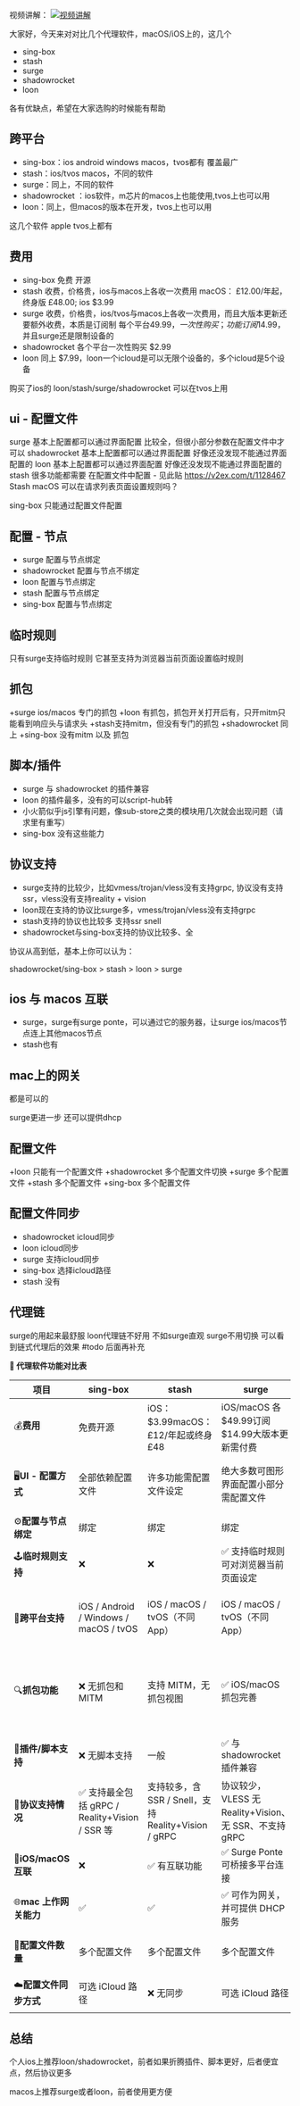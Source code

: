 视频讲解：
[![视频讲解](代理工具对比.svg)](https://youtu.be/1qQuvfYQugI)

大家好，今天来对对比几个代理软件，macOS/iOS上的，这几个

+ sing-box
+ stash
+ surge
+ shadowrocket
+ loon

各有优缺点，希望在大家选购的时候能有帮助

## 跨平台
+ sing-box：ios android windows macos，tvos都有 覆盖最广
+ stash：ios/tvos macos，不同的软件
+ surge：同上，不同的软件
+ shadowrocket ：ios软件，m芯片的macos上也能使用,tvos上也可以用
+ loon：同上，但macos的版本在开发，tvos上也可以用

这几个软件 apple tvos上都有

## 费用
+ sing-box 免费 开源
+ stash 收费，价格贵，ios与macos上各收一次费用 macOS： £12.00/年起，终身版 £48.00; ios $3.99
+ surge 收费，价格贵，ios/tvos与macos上各收一次费用，而且大版本更新还要额外收费，本质是订阅制 每个平台$49.99，一次性购买；功能订阅$14.99，并且surge还是限制设备的
+ shadowrocket 各个平台一次性购买 $2.99
+ loon 同上 $7.99，loon一个icloud是可以无限个设备的，多个icloud是5个设备

购买了ios的 loon/stash/surge/shadowrocket 可以在tvos上用

## ui - 配置文件
surge 基本上配置都可以通过界面配置 比较全，但很小部分参数在配置文件中才可以
shadowrocket 基本上配置都可以通过界面配置 好像还没发现不能通过界面配置的
loon 基本上配置都可以通过界面配置 好像还没发现不能通过界面配置的
stash 很多功能都需要 在配置文件中配置 - 见此贴 https://v2ex.com/t/1128467 Stash macOS 可以在请求列表页面设置规则吗？

sing-box 只能通过配置文件配置

## 配置 - 节点
+ surge 配置与节点绑定
+ shadowrocket 配置与节点不绑定
+ loon 配置与节点绑定
+ stash 配置与节点绑定
+ sing-box 配置与节点绑定

## 临时规则

只有surge支持临时规则 它甚至支持为浏览器当前页面设置临时规则


## 抓包
+surge ios/macos 专门的抓包
+loon 有抓包，抓包开关打开后有，只开mitm只能看到响应头与请求头
+stash支持mitm，但没有专门的抓包
+shadowrocket 同上
+sing-box 没有mitm 以及 抓包

## 脚本/插件
+ surge 与 shadowrocket 的插件兼容
+ loon 的插件最多，没有的可以script-hub转
+ 小火箭似乎js引擎有问题，像sub-store之类的模块用几次就会出现问题（请求里有重写）
+ sing-box 没有这些能力

## 协议支持
+ surge支持的比较少，比如vmess/trojan/vless没有支持grpc, 协议没有支持ssr，vless没有支持reality + vision
+ loon现在支持的协议比surge多，vmess/trojan/vless没有支持grpc
+ stash支持的协议也比较多  支持ssr snell
+ shadowrocket与sing-box支持的协议比较多、全

协议从高到低，基本上你可以认为：

shadowrocket/sing-box > stash > loon > surge

## ios 与 macos 互联

+ surge，surge有surge ponte，可以通过它的服务器，让surge ios/macos节点连上其他macos节点
+ stash也有

## mac上的网关
都是可以的

surge更进一步 还可以提供dhcp

## 配置文件
+loon 只能有一个配置文件
+shadowrocket 多个配置文件切换
+surge 多个配置文件
+stash 多个配置文件
+sing-box 多个配置文件

## 配置文件同步
+ shadowrocket icloud同步
+ loon icloud同步
+ surge 支持icloud同步
+ sing-box 选择icloud路径
+ stash 没有

## 代理链
surge的用起来最舒服 
loon代理链不好用  不如surge直观 surge不用切换 可以看到链式代理后的效果
#todo 后面再补充

**🧾 代理软件功能对比表**

| **项目** | **sing-box** | **stash** | **surge** | **shadowrocket** | **loon** |
|----|----|----|----|----|----|
| 💰**费用** | 免费开源 | iOS：$3.99macOS：£12/年起或终身 £48 | iOS/macOS 各 $49.99订阅 $14.99大版本更新需付费 | 一次性 $2.99 | 一次性 $7.99 |
| 🖥️**UI - 配置方式** | 全部依赖配置文件 | 许多功能需配置文件设定 | 绝大多数可图形界面配置小部分需配置文件 | 几乎全部图形界面配置 | 几乎全部图形界面配置 |
| ⚙️**配置与节点绑定** | 绑定 | 绑定 | 绑定 | **不绑定** | 绑定 |
| 🕹️**临时规则支持** | ❌ | ❌ | ✅ 支持临时规则可对浏览器当前页面设定 | ❌ | ❌ |
| 📱**跨平台支持** | iOS / Android / Windows / macOS / tvOS | iOS / macOS / tvOS（不同 App） | iOS / macOS / tvOS（不同 App） | iOS / macOS / tvOS | iOS / tvOS macOS 版本开发中 |
| 🔍**抓包功能** | ❌ 无抓包和 MITM | 支持 MITM，无抓包视图 | ✅ iOS/macOS 抓包完善 | 支持 MITM，无专门抓包视图 | 有抓包，可见内容依赖抓包/mitm设置 |
| 🧩**插件/脚本支持** | ❌ 无脚本支持 | 一般 | ✅ 与 shadowrocket 插件兼容 | ✅ 插件支持（js 引擎偶尔不稳定） | ✅ 插件很多 |
| 🧬**协议支持情况** | ✅ 支持最全包括 gRPC / Reality+Vision / SSR 等 | 支持较多，含 SSR / Snell，支持 Reality+Vision / gRPC | 协议较少，VLESS 无 Reality+Vision、无 SSR、不支持 gRPC | 协议支持较全| 支持多协议，无 gRPC |
| 🔗**iOS/macOS 互联** | ❌ | ✅ 有互联功能 | ✅ Surge Ponte 可桥接多平台连接 | ❌ | ❌ |
| 🌐**mac 上作网关能力** | ✅ | ✅ | ✅ 可作为网关，并可提供 DHCP 服务 | ✅ | ✅ |
| 📂**配置文件数量** | 多个配置文件 | 多个配置文件 | 多个配置文件 | 多个配置文件 | 只能一个配置文件 |
| ☁️**配置文件同步方式** | 可选 iCloud 路径 | ❌ 无同步 | 可选 iCloud 路径 | ✅ iCloud 同步 | ✅ iCloud 同步 |

## 总结

个人ios上推荐loon/shadowrocket，前者如果折腾插件、脚本更好，后者便宜点，然后协议更多

macos上推荐surge或者loon，前者使用更方便
